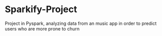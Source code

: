 # Sparkify-Project
Project in Pyspark, analyzing data from an music app in order to predict users who are more prone to churn
